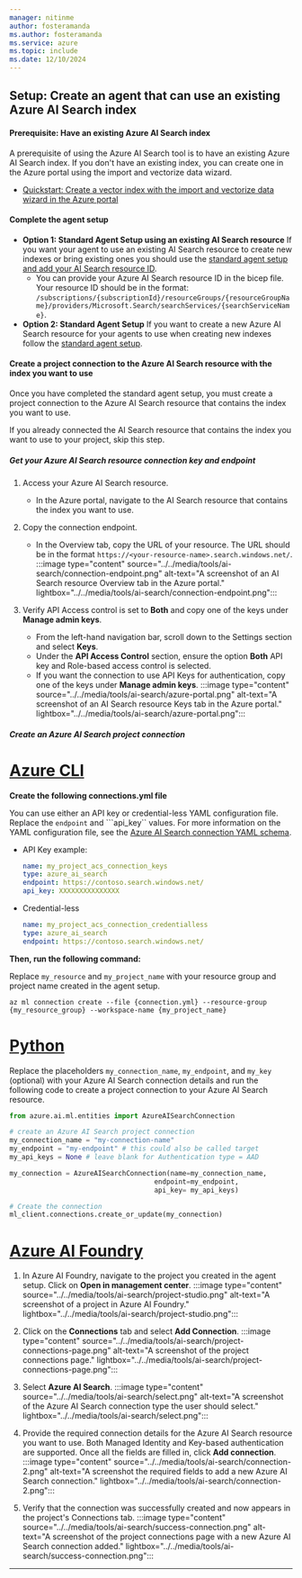 ```yaml
---
manager: nitinme
author: fosteramanda
ms.author: fosteramanda
ms.service: azure
ms.topic: include
ms.date: 12/10/2024
---
```


## Setup: Create an agent that can use an existing Azure AI Search index

#### Prerequisite: Have an existing Azure AI Search index
A prerequisite of using the Azure AI Search tool is to have an existing Azure AI Search index. If you don't have an existing index, you can create one in the Azure portal using the import and vectorize data wizard.
-  [Quickstart: Create a vector index with the import and vectorize data wizard in the Azure portal](../../../../search/search-get-started-portal-import-vectors.md)


#### Complete the agent setup
- **Option 1: Standard Agent Setup using an existing AI Search resource** If you want your agent to use an existing AI Search resource to create new indexes or bring existing ones you should use the [standard agent setup and add your AI Search resource ID](../../quickstart.md). 
    - You can provide your Azure AI Search resource ID in the bicep file. Your resource ID should be in the format: `/subscriptions/{subscriptionId}/resourceGroups/{resourceGroupName}/providers/Microsoft.Search/searchServices/{searchServiceName}`.
- **Option 2: Standard Agent Setup** If you want to create a new Azure AI Search resource for your agents to use when creating new indexes follow the [standard agent setup](../../quickstart.md).


#### Create a project connection to the Azure AI Search resource with the index you want to use
Once you have completed the standard agent setup, you must create a project connection to the Azure AI Search resource that contains the index you want to use. 

If you already connected the AI Search resource that contains the index you want to use to your project, skip this step. 

##### Get your Azure AI Search resource connection key and endpoint
1. Access your Azure AI Search resource.
     - In the Azure portal, navigate to the AI Search resource that contains the index you want to use. 
2. Copy the connection endpoint.
    - In the Overview tab, copy the URL of your resource. The URL should be in the format `https://<your-resource-name>.search.windows.net/`.
     :::image type="content" source="../../media/tools/ai-search/connection-endpoint.png" alt-text="A screenshot of an AI Search resource Overview tab in the Azure portal." lightbox="../../media/tools/ai-search/connection-endpoint.png":::

3. Verify API Access control is set to **Both** and copy one of the keys under **Manage admin keys**. 
    - From the left-hand navigation bar, scroll down to the Settings section and select **Keys**. 
    - Under the **API Access Control** section, ensure the option **Both** API key and Role-based access control is selected.
    - If you want the connection to use API Keys for authentication, copy one of the keys under **Manage admin keys**.
    :::image type="content" source="../../media/tools/ai-search/azure-portal.png" alt-text="A screenshot of an AI Search resource Keys tab in the Azure portal." lightbox="../../media/tools/ai-search/azure-portal.png":::

##### Create an Azure AI Search project connection

# [Azure CLI](#tab/azurecli)
**Create the following connections.yml file**


You can use either an API key or credential-less YAML configuration file. Replace the ```endpoint``` and ```api_key`` values. For more information on the YAML configuration file, see the [Azure AI Search connection YAML schema](../../../../machine-learning/reference-yaml-connection-ai-search.md). 
- API Key example:

    ```yml
    name: my_project_acs_connection_keys
    type: azure_ai_search
    endpoint: https://contoso.search.windows.net/
    api_key: XXXXXXXXXXXXXXX
    ```

- Credential-less

    ```yml    
    name: my_project_acs_connection_credentialless
    type: azure_ai_search
    endpoint: https://contoso.search.windows.net/
    ```
**Then, run the following command:**

Replace ```my_resource``` and ```my_project_name``` with your resource group and project name created in the agent setup.
```azurecli
az ml connection create --file {connection.yml} --resource-group {my_resource_group} --workspace-name {my_project_name}
```
# [Python](#tab/pythonsdk)
Replace the placeholders ```my_connection_name```, ```my_endpoint```, and ```my_key``` (optional)  with your Azure AI Search connection details and run the following code to create a project connection to your Azure AI Search resource.
```python
from azure.ai.ml.entities import AzureAISearchConnection

# create an Azure AI Search project connection
my_connection_name = "my-connection-name"
my_endpoint = "my-endpoint" # this could also be called target
my_api_keys = None # leave blank for Authentication type = AAD

my_connection = AzureAISearchConnection(name=my_connection_name,
                                    endpoint=my_endpoint, 
                                    api_key= my_api_keys)

# Create the connection
ml_client.connections.create_or_update(my_connection)
```

# [Azure AI Foundry](#tab/azureaifoundry)
1. In Azure AI Foundry, navigate to the project you created in the agent setup. Click on **Open in management center**.
    :::image type="content" source="../../media/tools/ai-search/project-studio.png" alt-text="A screenshot of a project in Azure AI Foundry." lightbox="../../media/tools/ai-search/project-studio.png":::

2. Click on the **Connections** tab and select **Add Connection**.
 :::image type="content" source="../../media/tools/ai-search/project-connections-page.png" alt-text="A screenshot of the project connections page." lightbox="../../media/tools/ai-search/project-connections-page.png":::

3. Select **Azure AI Search**.
 :::image type="content" source="../../media/tools/ai-search/select.png" alt-text="A screenshot of the Azure AI Search connection type the user should select." lightbox="../../media/tools/ai-search/select.png":::

4. Provide the required connection details for the Azure AI Search resource you want to use. Both Managed Identity and Key-based authentication are supported. Once all the fields are filled in, click **Add connection**.
:::image type="content" source="../../media/tools/ai-search/connection-2.png" alt-text="A screenshot the required fields to add a new Azure AI Search connection." lightbox="../../media/tools/ai-search/connection-2.png":::

5. Verify that the connection was successfully created and now appears in the project's Connections tab.
:::image type="content" source="../../media/tools/ai-search/success-connection.png" alt-text="A screenshot of the project connections page with a new Azure AI Search connection added." lightbox="../../media/tools/ai-search/success-connection.png":::
---

